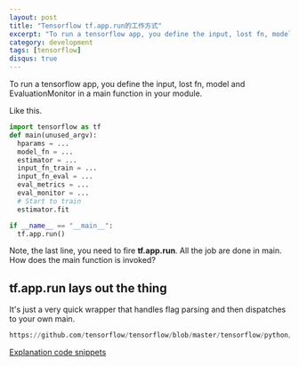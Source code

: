 ```yaml
---
layout: post
title: "Tensorflow tf.app.run的工作方式"
excerpt: "To run a tensorflow app, you define the input, lost fn, model and EvaluationMonitor in a main function in your module like this."
category: development
tags: [tensorflow]
disqus: true
---
```


To run a tensorflow app, you define the input, lost fn, model and EvaluationMonitor in a main function in your module.

Like this.

```python
import tensorflow as tf
def main(unused_argv):
  hparams = ...
  model_fn = ...
  estimator = ...
  input_fn_train = ...
  input_fn_eval = ...
  eval_metrics = ...
  eval_monitor = ...
  # Start to train
  estimator.fit

if __name__ == "__main__":
  tf.app.run()
```

Note, the last line, you need to fire **tf.app.run**. All the job are done in main. How does the main function is invoked?

## tf.app.run lays out the thing
It's just a very quick wrapper that handles flag parsing and then dispatches to your own main.
```python
https://github.com/tensorflow/tensorflow/blob/master/tensorflow/python/platform/app.py
```

[Explanation code snippets](http://stackoverflow.com/questions/33703624/how-does-tf-app-run-work)


